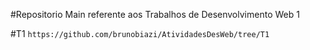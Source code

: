 #Repositorio Main referente aos Trabalhos de Desenvolvimento Web 1

#T1 
``` https://github.com/brunobiazi/AtividadesDesWeb/tree/T1 ```
